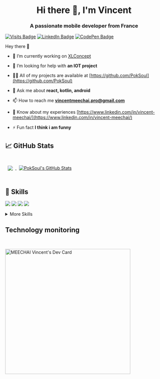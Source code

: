 <h1 align="center">Hi there 👋, I'm Vincent</h1>
<h3 align="center">A passionate mobile developer from France</h3>

[![Visits Badge](https://komarev.com/ghpvc/?username=PokSoul&label=Profile%20views&color=0e75b6&style=flat)](https://github.com/PokSoul)
[![LinkedIn Badge](https://img.shields.io/badge/LinkedIn-Profile-informational?style=flat&logo=linkedin&logoColor=white&color=0D76A8)](https://www.linkedin.com/in/melvin-debot-b22078173/?originalSubdomain=fr)
[![CodePen Badge](https://img.shields.io/badge/CodePen-Profile-informational?style=flat&logo=codepen&logoColor=white&color=black)](https://codepen.io/braydoncoyer)

Hey there 👋

- 🔭 I’m currently working on [XLConcept](https://www.xlconcept.fr/)

- 🤝 I’m looking for help with **an IOT project**

- 👨‍💻 All of my projects are available at [https://github.com/PokSoul](https://github.com/PokSoul)

- 💬 Ask me about **react, kotlin, android**

- 📫 How to reach me **vincentmeechai.pro@gmail.com**

- 📄 Know about my experiences [https://www.linkedin.com/in/vincent-meechai/](https://www.linkedin.com/in/vincent-meechai/)

- ⚡ Fun fact **I think i am funny**


## &#x1f4c8; GitHub Stats

<br>

<a href="https://github.com/PokSoul">
  <img align="center" style="margin:0.5rem" src="https://github-readme-stats.vercel.app/api/top-langs/?username=PokSoul&hide=html,css&title_color=ffffff&text_color=c9cacc&icon_color=4AB197&bg_color=1A2B34" />
</a>
<a href="https://github.com/PokSoul">
  <img align="center" style="margin:0.5rem" src="https://github-readme-stats.vercel.app/api?username=PokSoul&show_icons=true&line_height=27&count_private=true&title_color=ffffff&text_color=c9cacc&icon_color=4AB097&bg_color=1A2B34" alt="PokSoul's GitHub Stats" />
</a>

<br>
<br>

## 💼 Skills


![](https://img.shields.io/badge/Code-React-informational?style=?style=for-the-badge&logo=react&logoColor=white&color=4AB197)
![](https://img.shields.io/badge/Code-JavaScript-informational?style=flat&logo=JavaScript&logoColor=white&color=4AB197)
![](https://img.shields.io/badge/Code-Android-informational?style=?style=for-the-badge&logo=android&logoColor=white&color=4AB197)
![](https://img.shields.io/badge/Code-Kotlin-informational?style=?style=for-the-badge&logo=kotlin&logoColor=white&color=4AB197)


<details>
<summary>More Skills</summary>
<br>

![](https://img.shields.io/badge/Style-CSS-informational?style=flat&logo=css3&logoColor=white&color=4AB197)



<br>


![](https://img.shields.io/badge/Tools-Netlify-informational?style=flat&logo=netlify&logoColor=white&color=4AB197)
![](https://img.shields.io/badge/Tools-NPM-informational?style=flat&logo=npm&logoColor=white&color=4AB197)
![](https://img.shields.io/badge/Tools-Postman-informational?style=flat&logo=Postman&logoColor=white&color=4AB197)
![](https://img.shields.io/badge/Tools-GitHub-informational?style=flat&logo=GitHub&logoColor=white&color=4AB197)
![](https://img.shields.io/badge/Tools-GitLab-informational?style=flat&logo=GitLab&logoColor=white&color=4AB197)



</details>

## Technology monitoring

<br>

<a href="https://app.daily.dev/MEECHAI_Vincent"><img src="https://api.daily.dev/devcards/41494f73a39d47c9af1dd14ff553a534.png?r=e2n" width="400" alt="MEECHAI Vincent's Dev Card"/></a>
